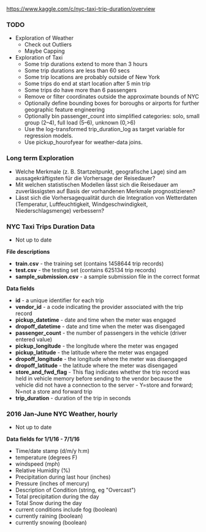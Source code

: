 https://www.kaggle.com/c/nyc-taxi-trip-duration/overview

### TODO

- Exploration of Weather
    - Check out Outliers
    - Maybe Capping
- Exploration of Taxi
    - Some trip durations extend to more than 3 hours
    - Some trip durations are less than 60 secs
    - Some trip locations are probably outside of New York
    - Some trips do end at start location after 5 min trip
    - Some trips do have more than 6 passengers
    - Remove or filter coordinates outside the approximate bounds of NYC
    - Optionally define bounding boxes for boroughs or airports for further geographic feature engineering
    - Optionally bin passenger_count into simplified categories: solo, small group (2–4), full load (5–6), unknown (0,>6)
    - Use the log-transformed trip_duration_log as target variable for regression models.
    - Use pickup_hourofyear for weather-data joins.
  
### Long term Exploration

- Welche Merkmale (z. B. Startzeitpunkt, geografische Lage) sind am aussagekräftigsten für die Vorhersage der
  Reisedauer?
- Mit welchen statistischen Modellen lässt sich die Reisedauer am zuverlässigsten auf Basis der vorhandenen Merkmale
  prognostizieren?
- Lässt sich die Vorhersagequalität durch die Integration von Wetterdaten (Temperatur, Luftfeuchtigkeit,
  Windgeschwindigkeit, Niederschlagsmenge) verbessern?

### NYC Taxi Trips Duration Data

- Not up to date

**File descriptions**

* **train.csv** - the training set (contains 1458644 trip records)
* **test.csv** - the testing set (contains 625134 trip records)
* **sample_submission.csv** - a sample submission file in the correct format

**Data fields**

* **id** - a unique identifier for each trip
* **vendor_id** - a code indicating the provider associated with the trip record
* **pickup_datetime** - date and time when the meter was engaged
* **dropoff_datetime** - date and time when the meter was disengaged
* **passenger_count** - the number of passengers in the vehicle (driver entered value)
* **pickup_longitude** - the longitude where the meter was engaged
* **pickup_latitude** - the latitude where the meter was engaged
* **dropoff_longitude** - the longitude where the meter was disengaged
* **dropoff_latitude** - the latitude where the meter was disengaged
* **store_and_fwd_flag** - This flag indicates whether the trip record was held in vehicle memory before sending to
  the vendor because the vehicle did not have a connection to the server - Y=store and forward; N=not a store and
  forward trip
* **trip_duration** - duration of the trip in seconds

### 2016 Jan-June NYC Weather, hourly

- Not up to date

**Data fields for 1/1/16 - 7/1/16**

* Time/date stamp (d/m/y h:m)
* temperature (degrees F)
* windspeed (mph)
* Relative Humidity (%)
* Precipitation during last hour (inches)
* Pressure (inches of mercury)
* Description of Condition (string, eg "Overcast")
* Total precipitation during the day
* Total Snow during the day
* current conditions include fog (boolean)
* currently raining (boolean)
* currently snowing (boolean)

